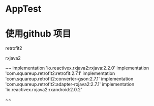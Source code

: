 # AppTest

# 使用github 项目

retrofit2

rxjava2

~~
    implementation 'io.reactivex.rxjava2:rxjava:2.2.0'
    implementation 'com.squareup.retrofit2:retrofit:2.7.1'
    implementation 'com.squareup.retrofit2:converter-gson:2.7.1'
    implementation 'com.squareup.retrofit2:adapter-rxjava2:2.7.1'
    implementation 'io.reactivex.rxjava2:rxandroid:2.0.2'

~~